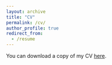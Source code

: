 ```yaml
---
layout: archive
title: "CV"
permalink: /cv/
author_profile: true
redirect_from:
  - /resume
---
```

You can download a copy of my CV [here](/files/Morris_Marcella_cv_3.29.21pdf).